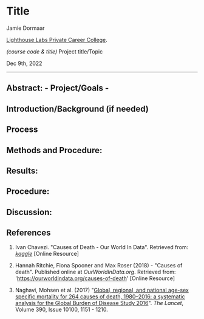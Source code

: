 # Title

Jamie Dormaar <!-- , co-author -->

[Lighthouse Labs Private Career College](https://www.lighthouselabs.ca/en).

_(course code & title)_ Project title/Topic

<!--
instructor
assist/editor
-->

Dec 9th, 2022

---

## Abstract: - Project/Goals -

## Introduction/Background (if needed)

<!--
(Fill in which Option you chose, either 1 or 2. List the dataset you selected for the project if you selected Option 2. Also, discuss the visualizations you created, and why.

For Option 2, also identify what your data question was, and how you went through the prompts.)

-->

## Process

<!--
(fill in your description and goals here)
### (your step 1)

### (your step 2)
-->

## Methods and Procedure:

## Results:

## Procedure:

## Discussion:

<!--
## Challenges
(discuss challenges you faced in the project)

## Future Goals
(what would you do if you had more time?)
-->

<!--



-->

## References

<!--1. Surname, F. (2021) Title title of titleynesses of article. _Name of Page._ https://urly-ish.ness.business/goods.live.here-->

1. Ivan Chavezi. "Causes of Death - Our World In Data". Retrieved from: [_kaggle_](https://www.kaggle.com/datasets/ivanchvez/causes-of-death-our-world-in-data?resource=download) [Online Resource]

1. Hannah Ritchie, Fiona Spooner and Max Roser (2018) - "Causes of death". Published online at _OurWorldInData.org_. Retrieved from: 'https://ourworldindata.org/causes-of-death' [Online Resource]

1. Naghavi, Mohsen et al. (2017) "[Global, regional, and national age-sex specific mortality for 264 causes of death, 1980–2016: a systematic analysis for the Global Burden of Disease Study 2016](<https://www.thelancet.com/journals/lancet/article/PIIS0140-6736(17)32152-9/fulltext#seccestitle10>)". _The Lancet_, Volume 390, Issue 10100, 1151 - 1210.
